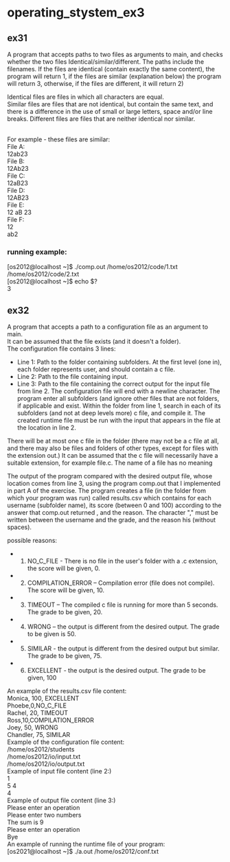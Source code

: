 # operating_stystem_ex3

## ex31 
A program that accepts paths to two files as arguments to main, and checks whether the two files Identical/similar/different. The paths include the filenames.
If the files are identical (contain exactly the same content), the program will return 1, if the files are similar (explanation below) the program will return 3, otherwise, if the files are different, it will return 2)

Identical files are files in which all characters are equal. <br/>
Similar files are files that are not identical, but contain the same text, and there is a difference in the use of small or large letters, space and/or line breaks.
Different files are files that are neither identical nor similar.<br/>

<br/>
For example - these files are similar:<br/>
File A: <br/>
12ab23 <br/>
File B: <br/>
12Ab23 <br/>
File C: <br/>
12aB23 <br/>
File D: <br/>
12AB23 <br/>
File E: <br/>
12 aB 23 <br/>
File F: <br/>
12 <br/>
ab2 <br/>

### running example:
[os2012@localhost ~]$ ./comp.out /home/os2012/code/1.txt /home/os2012/code/2.txt <br/>
[os2012@localhost ~]$ echo $? <br/>
3 <br/>


## ex32
A program that accepts a path to a configuration file as an argument to main. <br/>
It can be assumed that the file exists (and it doesn't a folder). <br/>
The configuration file contains 3 lines: <br/>
- Line 1: Path to the folder containing subfolders. At the first level (one in), each folder represents
user, and should contain a c file.
- Line 2: Path to the file containing input.
- Line 3: Path to the file containing the correct output for the input file from line 2.
The configuration file will end with a newline character.
The program enter all subfolders (and ignore other files that are not folders, if applicable and exist. Within the folder from line 1, search in each of its subfolders (and not at deep levels
more) c file, and compile it. The created runtime file must be run with the input that appears in the file at the location in line 2.


There will be at most one c file in the folder (there may not be a c file at all, and there may also be files and folders of other types, except for files with the extension out.)
It can be assumed that the c file will necessarily have a suitable extension, for example file.c. The name of a file has no meaning <br/>



The output of the program compared with the desired output file, whose location comes from line 3, using the program comp.out that I implemented in part A of the exercise.
The program creates a file (in the folder from which your program was run) called results.csv which contains for each username (subfolder name), its score (between 0 and 100) according to the answer that
comp.out returned , and the reason. The character "," must be written between the username and the grade, and the reason his (without spaces). <br/>

possible reasons:
- 1. NO_C_FILE - There is no file in the user's folder with a .c extension, the score will be given, 0.
- 2. COMPILATION_ERROR – Compilation error (file does not compile). The score will be given, 10.
- 3. TIMEOUT – The compiled c file is running for more than 5 seconds. The grade to be given, 20.
- 4. WRONG – the output is different from the desired output. The grade to be given is 50.
- 5. SIMILAR - the output is different from the desired output but similar. The grade to be given, 75.
- 6. EXCELLENT - the output is the desired output. The grade to be given, 100

An example of the results.csv file content: <br/>
Monica, 100, EXCELLENT <br/>
Phoebe,0,NO_C_FILE <br/>
Rachel, 20, TIMEOUT <br/>
Ross,10,COMPILATION_ERROR <br/>
Joey, 50, WRONG <br/>
Chandler, 75, SIMILAR <br/>
Example of the configuration file content: <br/>
/home/os2012/students <br/>
/home/os2012/io/input.txt <br/>
/home/os2012/io/output.txt <br/>
Example of input file content (line 2:) <br/>
1 <br/>
5 4 <br/>
4 <br/>
Example of output file content (line 3:) <br/>
Please enter an operation <br/>
Please enter two numbers <br/>
The sum is 9 <br/>
Please enter an operation <br/>
Bye <br/>
An example of running the runtime file of your program: <br/>
[os2021@localhost ~]$ ./a.out /home/os2012/conf.txt <br/>

